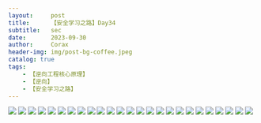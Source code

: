 ```yaml
---
layout:     post
title:      【安全学习之路】Day34
subtitle:   sec
date:       2023-09-30
author:     Corax
header-img: img/post-bg-coffee.jpeg
catalog: true
tags:
    - 【逆向工程核心原理】
    - 【逆向】
    - 【安全学习之路】
---
```


![](https://typora-1321221957.cos.ap-shanghai.myqcloud.com/image1/202311021107335.png)
![](https://typora-1321221957.cos.ap-shanghai.myqcloud.com/image1/202311021107336.png)
![](https://typora-1321221957.cos.ap-shanghai.myqcloud.com/image1/202311021107337.png)
![](https://typora-1321221957.cos.ap-shanghai.myqcloud.com/image1/202311021107338.png)
![](https://typora-1321221957.cos.ap-shanghai.myqcloud.com/image1/202311021107339.png)
![](https://typora-1321221957.cos.ap-shanghai.myqcloud.com/image1/202311021107340.png)
![](https://typora-1321221957.cos.ap-shanghai.myqcloud.com/image1/202311021107341.png)
![](https://typora-1321221957.cos.ap-shanghai.myqcloud.com/image1/202311021107342.png)
![](https://typora-1321221957.cos.ap-shanghai.myqcloud.com/image1/202311021107343.png)
![](https://typora-1321221957.cos.ap-shanghai.myqcloud.com/image1/202311021107344.png)
![](https://typora-1321221957.cos.ap-shanghai.myqcloud.com/image1/202311021107346.png)
![](https://typora-1321221957.cos.ap-shanghai.myqcloud.com/image1/202311021107347.png)
![](https://typora-1321221957.cos.ap-shanghai.myqcloud.com/image1/202311021107348.png)
![](https://typora-1321221957.cos.ap-shanghai.myqcloud.com/image1/202311021107349.png)
![](https://typora-1321221957.cos.ap-shanghai.myqcloud.com/image1/202311021107350.png)
![](https://typora-1321221957.cos.ap-shanghai.myqcloud.com/image1/202311021107351.png)
![](https://typora-1321221957.cos.ap-shanghai.myqcloud.com/image1/202311021107352.png)
![](https://typora-1321221957.cos.ap-shanghai.myqcloud.com/image1/202311021107353.png)
![](https://typora-1321221957.cos.ap-shanghai.myqcloud.com/image1/202311021107354.png)
![](https://typora-1321221957.cos.ap-shanghai.myqcloud.com/image1/202311021107355.png)
![](https://typora-1321221957.cos.ap-shanghai.myqcloud.com/image1/202311021107356.png)
![](https://typora-1321221957.cos.ap-shanghai.myqcloud.com/image1/202311021107357.png)
![](https://typora-1321221957.cos.ap-shanghai.myqcloud.com/image1/202311021107358.png)
![](https://typora-1321221957.cos.ap-shanghai.myqcloud.com/image1/202311021107359.png)
![](https://typora-1321221957.cos.ap-shanghai.myqcloud.com/image1/202311021107360.png)
